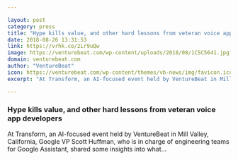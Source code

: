 ```yaml
---

layout: post
category: press
title: "Hype kills value, and other hard lessons from veteran voice app developers"
date: 2018-08-26 13:31:53
link: https://vrhk.co/2Lr9uQw
image: https://venturebeat.com/wp-content/uploads/2018/08/1CSC5641.jpg?fit=3360%2C2240&strip=all
domain: venturebeat.com
author: "VentureBeat"
icon: https://venturebeat.com/wp-content/themes/vb-news/img/favicon.ico
excerpt: "At Transform, an AI-focused event held by VentureBeat in Mill Valley, California, Google VP Scott Huffman, who is in charge of engineering teams for Google Assistant, shared some insights into what…"

---
```


### Hype kills value, and other hard lessons from veteran voice app developers

At Transform, an AI-focused event held by VentureBeat in Mill Valley, California, Google VP Scott Huffman, who is in charge of engineering teams for Google Assistant, shared some insights into what…